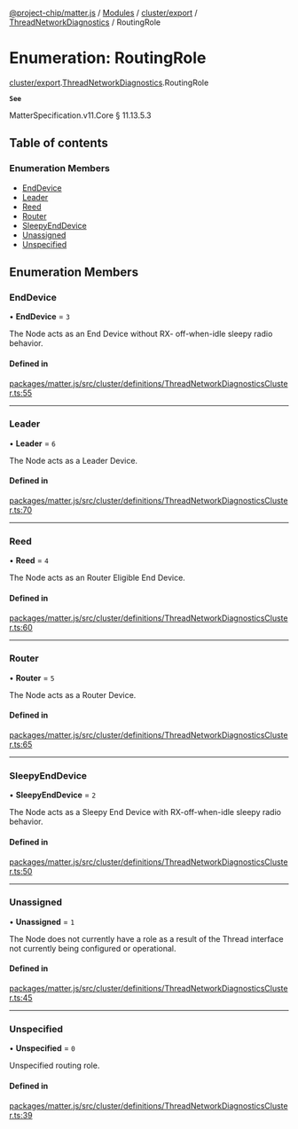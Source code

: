 [@project-chip/matter.js](../README.md) / [Modules](../modules.md) / [cluster/export](../modules/cluster_export.md) / [ThreadNetworkDiagnostics](../modules/cluster_export.ThreadNetworkDiagnostics.md) / RoutingRole

# Enumeration: RoutingRole

[cluster/export](../modules/cluster_export.md).[ThreadNetworkDiagnostics](../modules/cluster_export.ThreadNetworkDiagnostics.md).RoutingRole

**`See`**

MatterSpecification.v11.Core § 11.13.5.3

## Table of contents

### Enumeration Members

- [EndDevice](cluster_export.ThreadNetworkDiagnostics.RoutingRole.md#enddevice)
- [Leader](cluster_export.ThreadNetworkDiagnostics.RoutingRole.md#leader)
- [Reed](cluster_export.ThreadNetworkDiagnostics.RoutingRole.md#reed)
- [Router](cluster_export.ThreadNetworkDiagnostics.RoutingRole.md#router)
- [SleepyEndDevice](cluster_export.ThreadNetworkDiagnostics.RoutingRole.md#sleepyenddevice)
- [Unassigned](cluster_export.ThreadNetworkDiagnostics.RoutingRole.md#unassigned)
- [Unspecified](cluster_export.ThreadNetworkDiagnostics.RoutingRole.md#unspecified)

## Enumeration Members

### EndDevice

• **EndDevice** = ``3``

The Node acts as an End Device without RX- off-when-idle sleepy radio behavior.

#### Defined in

[packages/matter.js/src/cluster/definitions/ThreadNetworkDiagnosticsCluster.ts:55](https://github.com/project-chip/matter.js/blob/904d0c9b952b91f28a21803759c5e5c66ee4d272/packages/matter.js/src/cluster/definitions/ThreadNetworkDiagnosticsCluster.ts#L55)

___

### Leader

• **Leader** = ``6``

The Node acts as a Leader Device.

#### Defined in

[packages/matter.js/src/cluster/definitions/ThreadNetworkDiagnosticsCluster.ts:70](https://github.com/project-chip/matter.js/blob/904d0c9b952b91f28a21803759c5e5c66ee4d272/packages/matter.js/src/cluster/definitions/ThreadNetworkDiagnosticsCluster.ts#L70)

___

### Reed

• **Reed** = ``4``

The Node acts as an Router Eligible End Device.

#### Defined in

[packages/matter.js/src/cluster/definitions/ThreadNetworkDiagnosticsCluster.ts:60](https://github.com/project-chip/matter.js/blob/904d0c9b952b91f28a21803759c5e5c66ee4d272/packages/matter.js/src/cluster/definitions/ThreadNetworkDiagnosticsCluster.ts#L60)

___

### Router

• **Router** = ``5``

The Node acts as a Router Device.

#### Defined in

[packages/matter.js/src/cluster/definitions/ThreadNetworkDiagnosticsCluster.ts:65](https://github.com/project-chip/matter.js/blob/904d0c9b952b91f28a21803759c5e5c66ee4d272/packages/matter.js/src/cluster/definitions/ThreadNetworkDiagnosticsCluster.ts#L65)

___

### SleepyEndDevice

• **SleepyEndDevice** = ``2``

The Node acts as a Sleepy End Device with RX-off-when-idle sleepy radio behavior.

#### Defined in

[packages/matter.js/src/cluster/definitions/ThreadNetworkDiagnosticsCluster.ts:50](https://github.com/project-chip/matter.js/blob/904d0c9b952b91f28a21803759c5e5c66ee4d272/packages/matter.js/src/cluster/definitions/ThreadNetworkDiagnosticsCluster.ts#L50)

___

### Unassigned

• **Unassigned** = ``1``

The Node does not currently have a role as a result of the Thread interface not currently being configured
or operational.

#### Defined in

[packages/matter.js/src/cluster/definitions/ThreadNetworkDiagnosticsCluster.ts:45](https://github.com/project-chip/matter.js/blob/904d0c9b952b91f28a21803759c5e5c66ee4d272/packages/matter.js/src/cluster/definitions/ThreadNetworkDiagnosticsCluster.ts#L45)

___

### Unspecified

• **Unspecified** = ``0``

Unspecified routing role.

#### Defined in

[packages/matter.js/src/cluster/definitions/ThreadNetworkDiagnosticsCluster.ts:39](https://github.com/project-chip/matter.js/blob/904d0c9b952b91f28a21803759c5e5c66ee4d272/packages/matter.js/src/cluster/definitions/ThreadNetworkDiagnosticsCluster.ts#L39)
